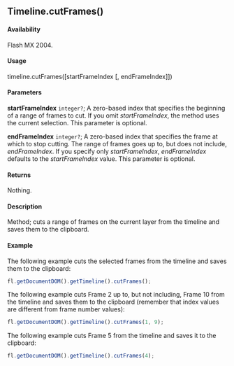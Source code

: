 ## Timeline.cutFrames()

#### Availability

Flash MX 2004.

#### Usage

timeline.cutFrames([startFrameIndex [, endFrameIndex]])

#### Parameters

**startFrameIndex** `integer?`; A zero-based index that specifies the beginning of a range of frames to cut. If you omit
*startFrameIndex*, the method uses the current selection. This parameter is optional.

**endFrameIndex** `integer?`; A zero-based index that specifies the frame at which to stop cutting. The range of frames goes up to, but does not include, *endFrameIndex*. If you specify only *startFrameIndex*, *endFrameIndex* defaults to the *startFrameIndex* value. This parameter is optional.

#### Returns

Nothing.

#### Description

Method; cuts a range of frames on the current layer from the timeline and saves them to the clipboard.

#### Example

The following example cuts the selected frames from the timeline and saves them to the clipboard:

```javascript
fl.getDocumentDOM().getTimeline().cutFrames();
```

The following example cuts Frame 2 up to, but not including, Frame 10 from the timeline and saves them to the clipboard (remember that index values are different from frame number values):

```javascript
fl.getDocumentDOM().getTimeline().cutFrames(1, 9);
```

The following example cuts Frame 5 from the timeline and saves it to the clipboard:

```javascript
fl.getDocumentDOM().getTimeline().cutFrames(4);
```
